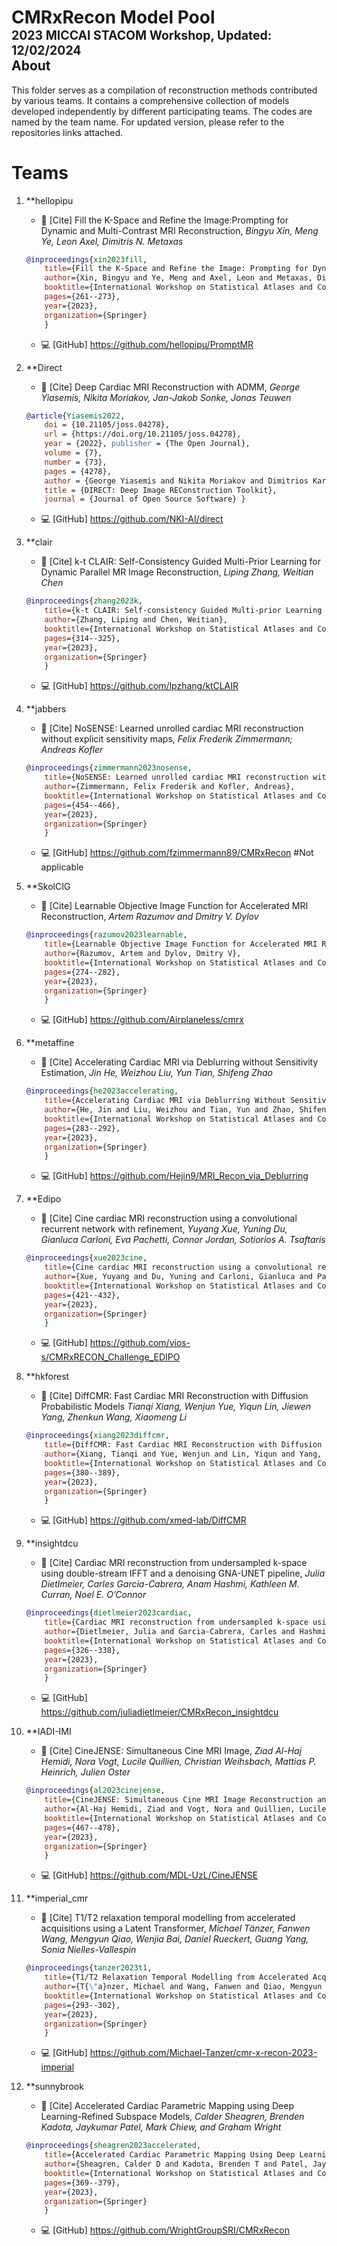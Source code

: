 # CMRxRecon Model Pool<br> <span style="float: right"><sub><sup> 2023 MICCAI STACOM Workshop, Updated: 12/02/2024 </sup></sub></span> 

## About
This folder serves as a compilation of reconstruction methods contributed by various teams. 
It contains a comprehensive collection of models developed independently by different participating teams. The codes are named by the team name. For updated version, please refer to the repositories links attached. 


# Teams
1. **hellopipu
    - 📄 [Cite] Fill the K-Space and Refine the Image:Prompting for Dynamic and Multi-Contrast MRI Reconstruction, *Bingyu Xin, Meng Ye, Leon Axel, Dimitris N. Metaxas*
    ```bibtex
    @inproceedings{xin2023fill,
        title={Fill the K-Space and Refine the Image: Prompting for Dynamic and Multi-Contrast MRI Reconstruction},
        author={Xin, Bingyu and Ye, Meng and Axel, Leon and Metaxas, Dimitris N},
        booktitle={International Workshop on Statistical Atlases and Computational Models of the Heart},
        pages={261--273},
        year={2023},
        organization={Springer}
        }
    ```
    - 💻 [GitHub] https://github.com/hellopipu/PromptMR


2. **Direct
    - 📄 [Cite] Deep Cardiac MRI Reconstruction with ADMM, *George Yiasemis, Nikita Moriakov, Jan-Jakob Sonke, Jonas Teuwen*
    ```bibtex
    @article{Yiasemis2022, 
        doi = {10.21105/joss.04278}, 
        url = {https://doi.org/10.21105/joss.04278}, 
        year = {2022}, publisher = {The Open Journal}, 
        volume = {7}, 
        number = {73}, 
        pages = {4278}, 
        author = {George Yiasemis and Nikita Moriakov and Dimitrios Karkalousos and Matthan Caan and Jonas Teuwen}, 
        title = {DIRECT: Deep Image REConstruction Toolkit}, 
        journal = {Journal of Open Source Software} }
    ```
    - 💻 [GitHub] https://github.com/NKI-AI/direct


3. **clair
    - 📄 [Cite] k-t CLAIR: Self-Consistency Guided Multi-Prior Learning for Dynamic Parallel MR Image Reconstruction, *Liping Zhang, Weitian Chen*
    ```bibtex
    @inproceedings{zhang2023k,
        title={k-t CLAIR: Self-consistency Guided Multi-prior Learning for Dynamic Parallel MR Image Reconstruction},
        author={Zhang, Liping and Chen, Weitian},
        booktitle={International Workshop on Statistical Atlases and Computational Models of the Heart},
        pages={314--325},
        year={2023},
        organization={Springer}
        }
    ```
    - 💻 [GitHub] https://github.com/lpzhang/ktCLAIR


4. **jabbers
    - 📄 [Cite] NoSENSE: Learned unrolled cardiac MRI reconstruction without explicit sensitivity maps, *Felix Frederik Zimmermann; Andreas Kofler*
    ```bibtex
    @inproceedings{zimmermann2023nosense,
        title={NoSENSE: Learned unrolled cardiac MRI reconstruction without explicit sensitivity maps},
        author={Zimmermann, Felix Frederik and Kofler, Andreas},
        booktitle={International Workshop on Statistical Atlases and Computational Models of the Heart},
        pages={454--466},
        year={2023},
        organization={Springer}
        }
    ```
    - 💻 [GitHub] https://github.com/fzimmermann89/CMRxRecon #Not applicable



5. **SkolCIG
    - 📄 [Cite] Learnable Objective Image Function for Accelerated MRI Reconstruction, *Artem Razumov and Dmitry V. Dylov*
    ```bibtex
    @inproceedings{razumov2023learnable,
        title={Learnable Objective Image Function for Accelerated MRI Reconstruction},
        author={Razumov, Artem and Dylov, Dmitry V},
        booktitle={International Workshop on Statistical Atlases and Computational Models of the Heart},
        pages={274--282},
        year={2023},
        organization={Springer}
        }
    ```
    - 💻 [GitHub] https://github.com/Airplaneless/cmrx


6. **metaffine
    - 📄 [Cite] Accelerating Cardiac MRI via Deblurring without Sensitivity Estimation, *Jin He, Weizhou Liu, Yun Tian, Shifeng Zhao*
    ```bibtex
    @inproceedings{he2023accelerating,
        title={Accelerating Cardiac MRI via Deblurring Without Sensitivity Estimation},
        author={He, Jin and Liu, Weizhou and Tian, Yun and Zhao, Shifeng},
        booktitle={International Workshop on Statistical Atlases and Computational Models of the Heart},
        pages={283--292},
        year={2023},
        organization={Springer}
        }
    ```
    - 💻 [GitHub] https://github.com/Hejin9/MRI_Recon_via_Deblurring


7. **Edipo
    - 📄 [Cite] Cine cardiac MRI reconstruction using a convolutional recurrent network with refinement, *Yuyang Xue, Yuning Du, Gianluca Carloni, Eva Pachetti, Connor Jordan, Sotiorios A. Tsaftaris*
    ```bibtex
    @inproceedings{xue2023cine,
        title={Cine cardiac MRI reconstruction using a convolutional recurrent network with refinement},
        author={Xue, Yuyang and Du, Yuning and Carloni, Gianluca and Pachetti, Eva and Jordan, Connor and Tsaftaris, Sotirios A},
        booktitle={International Workshop on Statistical Atlases and Computational Models of the Heart},
        pages={421--432},
        year={2023},
        organization={Springer}
        }
    ```
     - 💻 [GitHub] https://github.com/vios-s/CMRxRECON_Challenge_EDIPO



8. **hkforest
    - 📄 [Cite] DiffCMR: Fast Cardiac MRI Reconstruction with Diffusion Probabilistic Models *Tianqi Xiang, Wenjun Yue, Yiqun Lin, Jiewen Yang, Zhenkun Wang, Xiaomeng Li*
    ```bibtex
    @inproceedings{xiang2023diffcmr,
        title={DiffCMR: Fast Cardiac MRI Reconstruction with Diffusion Probabilistic Models},
        author={Xiang, Tianqi and Yue, Wenjun and Lin, Yiqun and Yang, Jiewen and Wang, Zhenkun and Li, Xiaomeng},
        booktitle={International Workshop on Statistical Atlases and Computational Models of the Heart},
        pages={380--389},
        year={2023},
        organization={Springer}
        }
    ```
    - 💻 [GitHub] https://github.com/xmed-lab/DiffCMR


9. **insightdcu
    - 📄 [Cite] Cardiac MRI reconstruction from undersampled k-space using double-stream IFFT and a denoising GNA-UNET pipeline, *Julia Dietlmeier, Carles Garcia-Cabrera, Anam Hashmi, Kathleen M. Curran, Noel E. O’Connor*
    ```bibtex
    @inproceedings{dietlmeier2023cardiac,
        title={Cardiac MRI reconstruction from undersampled k-space using double-stream IFFT and a denoising GNA-UNET pipeline},
        author={Dietlmeier, Julia and Garcia-Cabrera, Carles and Hashmi, Anam and Curran, Kathleen M and O’Connor, Noel E},
        booktitle={International Workshop on Statistical Atlases and Computational Models of the Heart},
        pages={326--338},
        year={2023},
        organization={Springer}
        }
    ```
    - 💻 [GitHub] https://github.com/juliadietlmeier/CMRxRecon_insightdcu


10. **IADI-IMI
    - 📄 [Cite] CineJENSE: Simultaneous Cine MRI Image, *Ziad Al-Haj Hemidi, Nora Vogt, Lucile Quillien, Christian Weihsbach, Mattias P. Heinrich, Julien Oster*
    ```bibtex
    @inproceedings{al2023cinejense,
        title={CineJENSE: Simultaneous Cine MRI Image Reconstruction and Sensitivity Map Estimation Using Neural Representations},
        author={Al-Haj Hemidi, Ziad and Vogt, Nora and Quillien, Lucile and Weihsbach, Christian and Heinrich, Mattias P and Oster, Julien},
        booktitle={International Workshop on Statistical Atlases and Computational Models of the Heart},
        pages={467--478},
        year={2023},
        organization={Springer}
        }
    ```
    - 💻 [GitHub] https://github.com/MDL-UzL/CineJENSE


11. **imperial_cmr
    - 📄 [Cite] T1/T2 relaxation temporal modelling from accelerated acquisitions using a Latent Transformer, *Michael Tänzer, Fanwen Wang, Mengyun Qiao, Wenjia Bai, Daniel Rueckert, Guang Yang, Sonia Nielles-Vallespin*
    ```bibtex
    @inproceedings{tanzer2023t1,
        title={T1/T2 Relaxation Temporal Modelling from Accelerated Acquisitions Using a Latent Transformer},
        author={T{\"a}nzer, Michael and Wang, Fanwen and Qiao, Mengyun and Bai, Wenjia and Rueckert, Daniel and Yang, Guang and Nielles-Vallespin, Sonia},
        booktitle={International Workshop on Statistical Atlases and Computational Models of the Heart},
        pages={293--302},
        year={2023},
        organization={Springer}
        }
    ```
    - 💻 [GitHub] https://github.com/Michael-Tanzer/cmr-x-recon-2023-imperial


12. **sunnybrook
    - 📄 [Cite] Accelerated Cardiac Parametric Mapping using Deep Learning-Refined Subspace Models, *Calder Sheagren, Brenden Kadota, Jaykumar Patel, Mark Chiew, and Graham Wright*
    ```bibtex
    @inproceedings{sheagren2023accelerated,
        title={Accelerated Cardiac Parametric Mapping Using Deep Learning-Refined Subspace Models},
        author={Sheagren, Calder D and Kadota, Brenden T and Patel, Jaykumar H and Chiew, Mark and Wright, Graham A},
        booktitle={International Workshop on Statistical Atlases and Computational Models of the Heart},
        pages={369--379},
        year={2023},
        organization={Springer}
        }
    ```
    - 💻 [GitHub] https://github.com/WrightGroupSRI/CMRxRecon